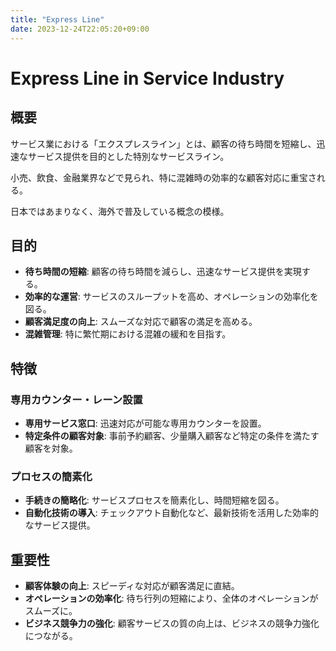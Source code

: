 ```yaml
---
title: "Express Line"
date: 2023-12-24T22:05:20+09:00
---
```


# Express Line in Service Industry

## 概要

サービス業における「エクスプレスライン」とは、顧客の待ち時間を短縮し、迅速なサービス提供を目的とした特別なサービスライン。

小売、飲食、金融業界などで見られ、特に混雑時の効率的な顧客対応に重宝される。

日本ではあまりなく、海外で普及している概念の模様。

## 目的

- **待ち時間の短縮**: 顧客の待ち時間を減らし、迅速なサービス提供を実現する。
- **効率的な運営**: サービスのスループットを高め、オペレーションの効率化を図る。
- **顧客満足度の向上**: スムーズな対応で顧客の満足を高める。
- **混雑管理**: 特に繁忙期における混雑の緩和を目指す。

## 特徴

### 専用カウンター・レーン設置
- **専用サービス窓口**: 迅速対応が可能な専用カウンターを設置。
- **特定条件の顧客対象**: 事前予約顧客、少量購入顧客など特定の条件を満たす顧客を対象。

### プロセスの簡素化
- **手続きの簡略化**: サービスプロセスを簡素化し、時間短縮を図る。
- **自動化技術の導入**: チェックアウト自動化など、最新技術を活用した効率的なサービス提供。

## 重要性

- **顧客体験の向上**: スピーディな対応が顧客満足に直結。
- **オペレーションの効率化**: 待ち行列の短縮により、全体のオペレーションがスムーズに。
- **ビジネス競争力の強化**: 顧客サービスの質の向上は、ビジネスの競争力強化につながる。

